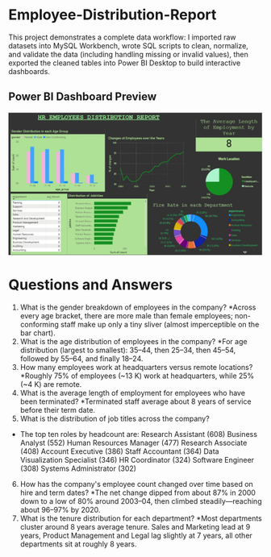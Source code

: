 # Employee-Distribution-Report
This project demonstrates a complete data workflow: I imported raw datasets into MySQL Workbench, wrote SQL scripts to clean, normalize, and validate the data (including handling missing or invalid values), then exported the cleaned tables into Power BI Desktop to build interactive dashboards.

## Power BI Dashboard Preview

![Dashboard preview](HR_dashboard.jpg)

# Questions and Answers
1. What is the gender breakdown of employees in the company?
*Across every age bracket, there are more male than female employees; non-conforming staff make up only a tiny sliver (almost imperceptible on the bar chart).
2. What is the age distribution of employees in the company?
*For age distribution (largest to smallest): 35–44, then 25–34, then 45–54, followed by 55–64, and finally 18–24.
3. How many employees work at headquarters versus remote locations?
*Roughly 75% of employees (~13 K) work at headquarters, while 25% (~4 K) are remote.
4. What is the average length of employment for employees who have been terminated?
*Terminated staff average about 8 years of service before their term date.
5. What is the distribution of job titles across the company?
* The top ten roles by headcount are:
  Research Assistant (608)
  Business Analyst (552)
  Human Resources Manager (477)
  Research Associate (408)
  Account Executive (386)
  Staff Accountant (364)
  Data Visualization Specialist (346)
  HR Coordinator (324)
  Software Engineer (308)
  Systems Administrator (302)
6. How has the company's employee count changed over time based on hire and term dates?
*The net change dipped from about 87% in 2000 down to a low of 80% around 2003–04, then climbed steadily—reaching about 96–97% by 2020.
7. What is the tenure distribution for each department?
*Most departments cluster around 8 years average tenure. Sales and Marketing lead at 9 years, Product Management and Legal lag slightly at 7 years, all other departments sit at roughly 8 years.
 
